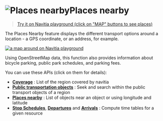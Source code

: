 <a name="nearby"></a>![Places nearby](/images/places_nearby.png)Places nearby
==================================

>[Try it on Navitia playground (click on "MAP" buttons to see places)](http://canaltp.github.io/navitia-playground/play.html?request=https%3A%2F%2Fapi.navitia.io%2Fv1%2Fcoverage%2Fsandbox%2Fstop_areas%2Fstop_area%3ARAT%3ASA%3ACAMPO%2Fplaces_nearby&token=3b036afe-0110-4202-b9ed-99718476c2e0)

The Places Nearby feature displays the different transport options around a location - a GPS coordinate,
or an address, for example.

[![a map around on Navitia playground](playground_places_nearby.png)](http://canaltp.github.io/navitia-playground/play.html?request=https%3A%2F%2Fapi.navitia.io%2Fv1%2Fcoverage%2Fsandbox%2Fcoord%2F2.32794%253B48.817184%2Fplaces_nearby%3F&token=3b036afe-0110-4202-b9ed-99718476c2e0)

Using OpenStreetMap data, this function also provides information about bicycle parking, public park schedules, and parking fees.

You can use these APIs (click on them for details):

-   **[Coverage](#coverage)** : List of the region covered by navitia
-   **[Public transportation objects](#pt-ref)** : Seek and search within the public transport objects of a region
-   **[Places nearby](#places-nearby-api)** :  List of objects near an object or using longitude and latitude
-   **[Stop Schedules](#stop-schedules)**, **[Departures](#departures)** and **[Arrivals](#arrivals)** :
Compute time tables for a given resource


